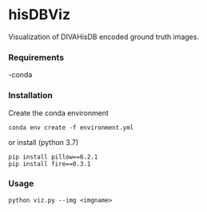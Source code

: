 # hisDBViz
Visualization of DIVAHisDB encoded ground truth images.

### Requirements
-conda

### Installation
Create the conda environment

```
conda env create -f environment.yml
```
or install (python 3.7)

```
pip install pillow==6.2.1
pip install fire==0.3.1
```

### Usage

```python viz.py --img <imgname>```

